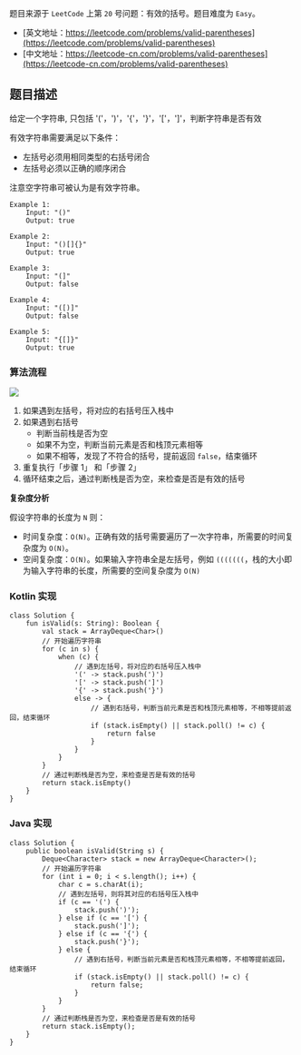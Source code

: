 题目来源于 `LeetCode` 上第 `20` 号问题：有效的括号。题目难度为 `Easy`。

* [英文地址：https://leetcode.com/problems/valid-parentheses](https://leetcode.com/problems/valid-parentheses) 
* [中文地址：https://leetcode-cn.com/problems/valid-parentheses](https://leetcode-cn.com/problems/valid-parentheses) 

## 题目描述
 
给定一个字符串, 只包括 '('，')'，'{'，'}'，'['，']'，判断字符串是否有效

有效字符串需要满足以下条件：

* 左括号必须用相同类型的右括号闭合
* 左括号必须以正确的顺序闭合

注意空字符串可被认为是有效字符串。

```
Example 1:
    Input: "()"
    Output: true

Example 2:
    Input: "()[]{}"
    Output: true

Example 3:
    Input: "(]"
    Output: false

Example 4:
    Input: "([)]"
    Output: false

Example 5:
    Input: "{[]}"
    Output: true
```

### 算法流程

![](http://img.hi-dhl.com/16315437955394.gif)

1. 如果遇到左括号，将对应的右括号压入栈中
2. 如果遇到右括号
    * 判断当前栈是否为空
    * 如果不为空，判断当前元素是否和栈顶元素相等
    * 如果不相等，发现了不符合的括号，提前返回 `false`，结束循环
3. 重复执行「步骤 1」 和「步骤 2」
4. 循环结束之后，通过判断栈是否为空，来检查是否是有效的括号

**复杂度分析**

假设字符串的长度为 `N` 则：

* 时间复杂度：`O(N)`。正确有效的括号需要遍历了一次字符串，所需要的时间复杂度为 `O(N)`。
* 空间复杂度：`O(N)`。如果输入字符串全是左括号，例如 `(((((((`，栈的大小即为输入字符串的长度，所需要的空间复杂度为 `O(N)`

<!-- tabs:start -->

### **Kotlin 实现**

```
class Solution {
    fun isValid(s: String): Boolean {
        val stack = ArrayDeque<Char>()
        // 开始遍历字符串
        for (c in s) {
            when (c) {
                // 遇到左括号，将对应的右括号压入栈中
                '(' -> stack.push(')')
                '[' -> stack.push(']')
                '{' -> stack.push('}')
                else -> {
                    // 遇到右括号，判断当前元素是否和栈顶元素相等，不相等提前返回，结束循环
                    if (stack.isEmpty() || stack.poll() != c) {
                        return false
                    }
                }
            }
        }
        // 通过判断栈是否为空，来检查是否是有效的括号
        return stack.isEmpty()
    }
}
```

### **Java 实现**

```
class Solution {
    public boolean isValid(String s) {
        Deque<Character> stack = new ArrayDeque<Character>();
        // 开始遍历字符串
        for (int i = 0; i < s.length(); i++) {
            char c = s.charAt(i);
            // 遇到左括号，则将其对应的右括号压入栈中
            if (c == '(') {
                stack.push(')');
            } else if (c == '[') {
                stack.push(']');
            } else if (c == '{') {
                stack.push('}');
            } else {
                // 遇到右括号，判断当前元素是否和栈顶元素相等，不相等提前返回，结束循环
                if (stack.isEmpty() || stack.poll() != c) {
                    return false;
                }
            }
        }
        // 通过判断栈是否为空，来检查是否是有效的括号
        return stack.isEmpty();
    }
}
```

<!-- tabs:end -->

